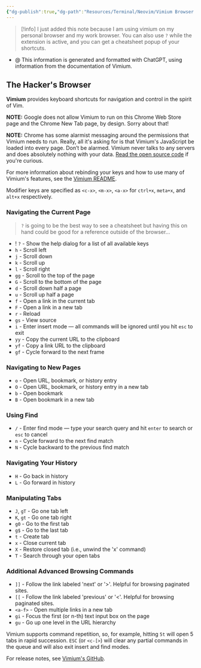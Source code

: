 ```yaml
---
{"dg-publish":true,"dg-path":"Resources/Terminal/Neovim/Vimium Browser Shortcuts.md","permalink":"/resources/terminal/neovim/vimium-browser-shortcuts/","created":"2024-09-01T14:28:32.440-07:00","updated":"2024-09-01T14:28:32.440-07:00"}
---
```


>[!info] 
> I just added this note because I am using vimium on my personal browser and my work browser. You can also use `?`  while the extension is active, and you can get a cheatsheet popup of your shortcuts.


- @ This information is generated and formatted with ChatGPT, using information from the documentation of Vimium.
## The Hacker's Browser

**Vimium** provides keyboard shortcuts for navigation and control in the spirit of Vim.

**NOTE:** Google does not allow Vimium to run on this Chrome Web Store page and the Chrome New Tab page, by design. Sorry about that!

**NOTE:** Chrome has some alarmist messaging around the permissions that Vimium needs to run. Really, all it's asking for is that Vimium's JavaScript be loaded into every page. Don’t be alarmed. Vimium never talks to any servers and does absolutely nothing with your data. [Read the open source code](https://github.com/philc/vimium/blob/master/README.md) if you're curious.

For more information about rebinding your keys and how to use many of Vimium's features, see the [Vimium README](https://github.com/philc/vimium/blob/master/README.md).

Modifier keys are specified as `<c-x>`, `<m-x>`, `<a-x>` for `ctrl+x`, `meta+x`, and `alt+x` respectively.

### Navigating the Current Page

> `?` is going to be the best way to see a cheatsheet but having this on hand could be good for a reference outside of the browser...

- ! `?` - Show the help dialog for a list of all available keys
- `h` - Scroll left
- `j` - Scroll down
- `k` - Scroll up
- `l` - Scroll right
- `gg` - Scroll to the top of the page
- `G` - Scroll to the bottom of the page
- `d` - Scroll down half a page
- `u` - Scroll up half a page
- `f` - Open a link in the current tab
- `F` - Open a link in a new tab
- `r` - Reload
- `gs` - View source
- `i` - Enter insert mode — all commands will be ignored until you hit `esc` to exit
- `yy` - Copy the current URL to the clipboard
- `yf` - Copy a link URL to the clipboard
- `gf` - Cycle forward to the next frame

### Navigating to New Pages

- `o` - Open URL, bookmark, or history entry
- `O` - Open URL, bookmark, or history entry in a new tab
- `b` - Open bookmark
- `B` - Open bookmark in a new tab

### Using Find

- `/` - Enter find mode — type your search query and hit `enter` to search or `esc` to cancel
- `n` - Cycle forward to the next find match
- `N` - Cycle backward to the previous find match

### Navigating Your History

- `H` - Go back in history
- `L` - Go forward in history

### Manipulating Tabs

- `J`, `gT` - Go one tab left
- `K`, `gt` - Go one tab right
- `g0` - Go to the first tab
- `g$` - Go to the last tab
- `t` - Create tab
- `x` - Close current tab
- `X` - Restore closed tab (i.e., unwind the 'x' command)
- `T` - Search through your open tabs

### Additional Advanced Browsing Commands

- `]]` - Follow the link labeled 'next' or '>'. Helpful for browsing paginated sites.
- `[[` - Follow the link labeled 'previous' or '<'. Helpful for browsing paginated sites.
- `<a-f>` - Open multiple links in a new tab
- `gi` - Focus the first (or n-th) text input box on the page
- `gu` - Go up one level in the URL hierarchy

Vimium supports command repetition, so, for example, hitting `5t` will open 5 tabs in rapid succession. `ESC` (or `<c-[>`) will clear any partial commands in the queue and will also exit insert and find modes.

For release notes, see [Vimium's GitHub](https://github.com/philc/vimium).